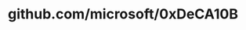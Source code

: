 ---
layout: post
title: github.com/microsoft/0xDeCA10B
categories: link
tags: [انگلیسی, برنامه‌نویسی]
---